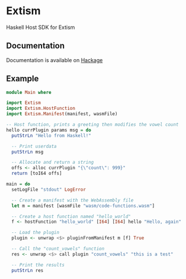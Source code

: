 # Extism

Haskell Host SDK for Extism

## Documentation

Documentation is available on [Hackage](https://hackage.haskell.org/package/extism)

## Example

```haskell
module Main where

import Extism
import Extism.HostFunction
import Extism.Manifest(manifest, wasmFile)

-- Host function, prints a greeting then modifies the vowel count
hello currPlugin params msg = do
  putStrLn "Hello from Haskell!"

  -- Print userdata
  putStrLn msg

  -- Allocate and return a string
  offs <- alloc currPlugin "{\"count\": 999}"
  return [toI64 offs]

main = do
  setLogFile "stdout" LogError

  -- Create a manifest with the WebAssembly file
  let m = manifest [wasmFile "wasm/code-functions.wasm"]

  -- Create a host function named "hello_world"
  f <- hostFunction "hello_world" [I64] [I64] hello "Hello, again"

  -- Load the plugin
  plugin <- unwrap <$> pluginFromManifest m [f] True

  -- Call the "count_vowels" function
  res <- unwrap <$> call plugin "count_vowels" "this is a test"

  -- Print the results
  putStrLn res
```

